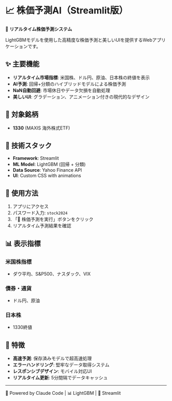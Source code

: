 # 📈 株価予測AI（Streamlit版）

🚀 **リアルタイム株価予測システム**

LightGBMモデルを使用した高精度な株価予測と美しいUIを提供するWebアプリケーションです。

## ✨ 主要機能

- **リアルタイム市場指標**: 米国株、ドル円、原油、日本株の終値を表示
- **AI予測**: 回帰+分類のハイブリッドモデルによる株価予測
- **NaN自動回避**: 市場休日やデータ欠損を自動処理
- **美しいUI**: グラデーション、アニメーション付きの現代的なデザイン

## 🎯 対象銘柄

- **1330** (MAXIS 海外株式ETF)

## 🤖 技術スタック

- **Framework**: Streamlit
- **ML Model**: LightGBM (回帰 + 分類)
- **Data Source**: Yahoo Finance API
- **UI**: Custom CSS with animations

## 🚀 使用方法

1. アプリにアクセス
2. パスワード入力: `stock2024`
3. 「🔮 株価予測を実行」ボタンをクリック
4. リアルタイム予測結果を確認

## 📊 表示指標

### 米国株指標
- ダウ平均、S&P500、ナスダック、VIX

### 債券・通貨
- ドル円、原油

### 日本株
- 1330終値

## 🎨 特徴

- **高速予測**: 保存済みモデルで超高速処理
- **エラーハンドリング**: 堅牢なデータ取得システム
- **レスポンシブデザイン**: モバイル対応UI
- **リアルタイム更新**: 5分間隔でデータキャッシュ

---

🤖 Powered by Claude Code | 📊 LightGBM | 🚀 Streamlit